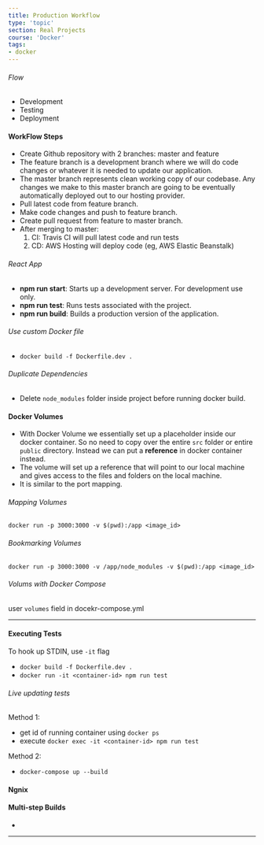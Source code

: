 ```yaml
---
title: Production Workflow
type: 'topic'
section: Real Projects
course: 'Docker'
tags:
- docker
---
```

###### Flow
- Development
- Testing
- Deployment

#### WorkFlow Steps
- Create Github repository with 2 branches: master and feature
- The feature branch is a development branch where we will do code changes or whatever it is needed to update our application.
- The master branch represents clean working copy of our codebase. Any changes we make to this master branch are going to be eventually automatically deployed out to our hosting provider.
- Pull latest code from feature branch.
- Make code changes and push to feature branch.
- Create pull request from feature to master branch.
- After merging to master:
    1. CI: Travis CI will pull latest code and run tests
    2. CD: AWS Hosting will deploy code (eg, AWS Elastic Beanstalk)

###### React App
- **npm run start**: Starts up a development server. For development use only.
- **npm run test**: Runs tests associated with the project.
- **npm run build**: Builds a production version of the application.

###### Use custom Docker file
- `docker build -f Dockerfile.dev .`

###### Duplicate Dependencies
- Delete `node_modules` folder inside project before running docker build.

#### Docker Volumes
- With Docker Volume we essentially set up a placeholder inside our docker container. So no need to copy over the entire `src` folder or entire `public` directory. Instead we can put a **reference** in docker container instead.
- The volume will set up a reference that will point to our local machine and gives access to the files and folders on the local machine.
- It is similar to the port mapping.

###### Mapping Volumes
`docker run -p 3000:3000 -v $(pwd):/app <image_id>`

###### Bookmarking Volumes
`docker run -p 3000:3000 -v /app/node_modules -v $(pwd):/app <image_id>`

###### Volums with Docker Compose
user `volumes` field in docekr-compose.yml

---
#### Executing Tests
To hook up STDIN, use `-it` flag
- `docker build -f Dockerfile.dev .`
- `docker run -it <container-id> npm run test`

###### Live updating tests
Method 1:
- get id of running container using `docker ps`
- execute `docker exec -it <container-id> npm run test`

Method 2:
- `docker-compose up --build`

#### Ngnix

#### Multi-step Builds
- 

---
